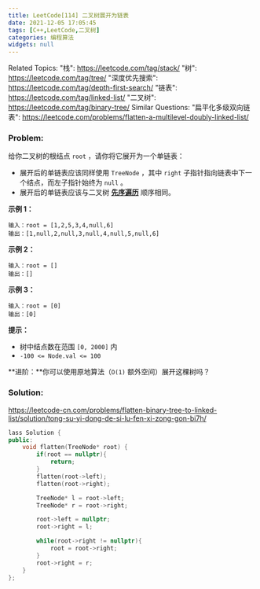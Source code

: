```yaml
---
title: LeetCode[114] 二叉树展开为链表
date: 2021-12-05 17:05:45
tags: [C++,LeetCode,二叉树]
categories: 编程算法
widgets: null
---
```


Related Topics:
  "栈": https://leetcode.com/tag/stack/
  "树": https://leetcode.com/tag/tree/
  "深度优先搜索": https://leetcode.com/tag/depth-first-search/
  "链表": https://leetcode.com/tag/linked-list/
  "二叉树": https://leetcode.com/tag/binary-tree/
Similar Questions:
 "扁平化多级双向链表": https://leetcode.com/problems/flatten-a-multilevel-doubly-linked-list/

### Problem:

给你二叉树的根结点 `root` ，请你将它展开为一个单链表：

- 展开后的单链表应该同样使用 `TreeNode` ，其中 `right` 子指针指向链表中下一个结点，而左子指针始终为 `null` 。
- 展开后的单链表应该与二叉树 [**先序遍历**](https://baike.baidu.com/item/%E5%85%88%E5%BA%8F%E9%81%8D%E5%8E%86/6442839?fr=aladdin) 顺序相同。

**示例 1：**

```
输入：root = [1,2,5,3,4,null,6]
输出：[1,null,2,null,3,null,4,null,5,null,6]
```

**示例 2：**

```
输入：root = []
输出：[]
```

**示例 3：**

```
输入：root = [0]
输出：[0]
```

**提示：**

- 树中结点数在范围 `[0, 2000]` 内
- `-100 <= Node.val <= 100`

**进阶：**你可以使用原地算法（`O(1)` 额外空间）展开这棵树吗？

<!--more-->

### Solution:

https://leetcode-cn.com/problems/flatten-binary-tree-to-linked-list/solution/tong-su-yi-dong-de-si-lu-fen-xi-zong-gon-bi7h/

```c++
lass Solution {
public:
    void flatten(TreeNode* root) {
        if(root == nullptr){
            return;
        }
        flatten(root->left);
        flatten(root->right);

        TreeNode* l = root->left;
        TreeNode* r = root->right;

        root->left = nullptr;
        root->right = l;

        while(root->right != nullptr){
            root = root->right;
        }
        root->right = r;
    }
};
```

